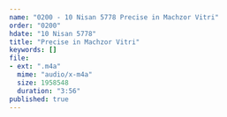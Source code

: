 ```yaml
---
name: "0200 - 10 Nisan 5778 Precise in Machzor Vitri"
order: "0200"
hdate: "10 Nisan 5778"
title: "Precise in Machzor Vitri"
keywords: []
file:
- ext: ".m4a"
  mime: "audio/x-m4a"
  size: 1958548
  duration: "3:56"
published: true
---
```


